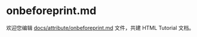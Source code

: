 onbeforeprint.md
===

欢迎您编辑 <a target="__blank" href="https://github.com/jaywcjlove/html-tutorial/blob/master/docs/attribute/onbeforeprint.md">docs/attribute/onbeforeprint.md</a> 文件，共建 HTML Tutorial 文档。